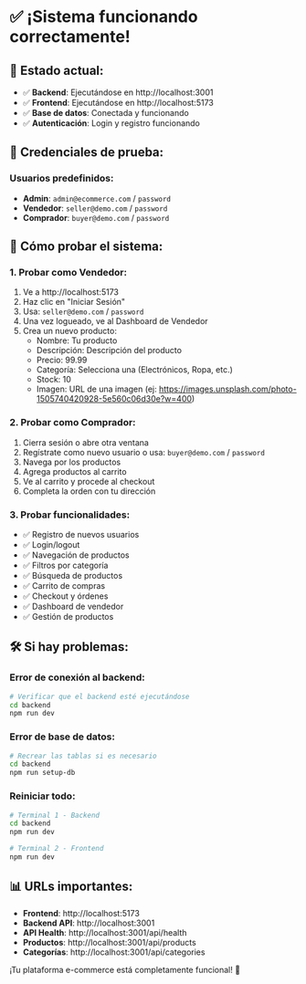 # ✅ ¡Sistema funcionando correctamente!

## 🎉 Estado actual:
- ✅ **Backend**: Ejecutándose en http://localhost:3001
- ✅ **Frontend**: Ejecutándose en http://localhost:5173
- ✅ **Base de datos**: Conectada y funcionando
- ✅ **Autenticación**: Login y registro funcionando

## 🔐 Credenciales de prueba:

### Usuarios predefinidos:
- **Admin**: `admin@ecommerce.com` / `password`
- **Vendedor**: `seller@demo.com` / `password`
- **Comprador**: `buyer@demo.com` / `password`

## 🚀 Cómo probar el sistema:

### 1. **Probar como Vendedor:**
1. Ve a http://localhost:5173
2. Haz clic en "Iniciar Sesión"
3. Usa: `seller@demo.com` / `password`
4. Una vez logueado, ve al Dashboard de Vendedor
5. Crea un nuevo producto:
   - Nombre: Tu producto
   - Descripción: Descripción del producto
   - Precio: 99.99
   - Categoría: Selecciona una (Electrónicos, Ropa, etc.)
   - Stock: 10
   - Imagen: URL de una imagen (ej: https://images.unsplash.com/photo-1505740420928-5e560c06d30e?w=400)

### 2. **Probar como Comprador:**
1. Cierra sesión o abre otra ventana
2. Regístrate como nuevo usuario o usa: `buyer@demo.com` / `password`
3. Navega por los productos
4. Agrega productos al carrito
5. Ve al carrito y procede al checkout
6. Completa la orden con tu dirección

### 3. **Probar funcionalidades:**
- ✅ Registro de nuevos usuarios
- ✅ Login/logout
- ✅ Navegación de productos
- ✅ Filtros por categoría
- ✅ Búsqueda de productos
- ✅ Carrito de compras
- ✅ Checkout y órdenes
- ✅ Dashboard de vendedor
- ✅ Gestión de productos

## 🛠️ Si hay problemas:

### Error de conexión al backend:
```bash
# Verificar que el backend esté ejecutándose
cd backend
npm run dev
```

### Error de base de datos:
```bash
# Recrear las tablas si es necesario
cd backend
npm run setup-db
```

### Reiniciar todo:
```bash
# Terminal 1 - Backend
cd backend
npm run dev

# Terminal 2 - Frontend  
npm run dev
```

## 📊 URLs importantes:
- **Frontend**: http://localhost:5173
- **Backend API**: http://localhost:3001
- **API Health**: http://localhost:3001/api/health
- **Productos**: http://localhost:3001/api/products
- **Categorías**: http://localhost:3001/api/categories

¡Tu plataforma e-commerce está completamente funcional! 🎊
